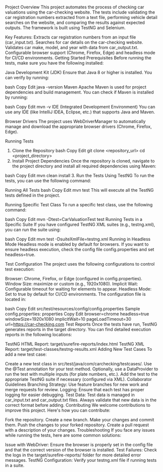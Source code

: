 Project Overview
This project automates the process of checking car valuations using the car-checking website. The tests include validating the car registration numbers extracted from a text file, performing vehicle detail searches on the website, and comparing the results against expected outputs. The framework is built using TestNG and Selenium.

Key Features:
Extracts car registration numbers from an input file (car_input.txt).
Searches for car details on the car-checking website.
Validates car make, model, and year with data from car_output.txt.
Configurable browser support (Chrome, Firefox, Edge) and headless mode for CI/CD environments.
Getting Started
Prerequisites
Before running the tests, make sure you have the following installed:

Java Development Kit (JDK)
Ensure that Java 8 or higher is installed. You can verify by running:

bash
Copy
Edit
java -version
Maven
Apache Maven is used for project dependencies and build management. You can check if Maven is installed by running:

bash
Copy
Edit
mvn -v
IDE (Integrated Development Environment)
You can use any IDE (like IntelliJ IDEA, Eclipse, etc.) that supports Java and Maven.

Browser Drivers
The project uses WebDriverManager to automatically manage and download the appropriate browser drivers (Chrome, Firefox, Edge).

Running Tests
1. Clone the Repository
bash
Copy
Edit
git clone <repository_url>
cd <project_directory>
2. Install Project Dependencies
Once the repository is cloned, navigate to the project directory and install all required dependencies using Maven:

bash
Copy
Edit
mvn clean install
3. Run the Tests Using TestNG
To run the tests, you can use the following command:

Running All Tests
bash
Copy
Edit
mvn test
This will execute all the TestNG tests defined in the project.

Running Specific Test Class
To run a specific test class, use the following command:

bash
Copy
Edit
mvn -Dtest=CarValuationTest test
Running Tests in a Specific Suite
If you have configured TestNG XML suites (e.g., testng.xml), you can run the suite using:

bash
Copy
Edit
mvn test -DsuiteXmlFile=testng.xml
Running in Headless Mode
Headless mode is enabled by default for browsers. If you want to ensure headless execution, check the config file config.properties and set headless=true.

Test Configuration
The project uses the following configurations to control test execution:

Browser: Chrome, Firefox, or Edge (configured in config.properties).
Window Size: maximize or custom (e.g., 1920x1080).
Implicit Wait: Configurable timeout for waiting for elements to appear.
Headless Mode: Set to true by default for CI/CD environments.
The configuration file is located in:

bash
Copy
Edit
src/test/resources/config/config.properties
Sample config.properties:
properties
Copy
Edit
browser=chrome
headless=true
windowSize=1920x1080
implicitWait=10
pageLoadTimeout=30
url=https://car-checking.com
Test Reports
Once the tests have run, TestNG generates reports in the target directory. You can find detailed execution reports in the following locations:

TestNG HTML Report: target/surefire-reports/index.html
TestNG XML Report: target/test-classes/testng-results.xml
Adding New Test Cases
To add a new test case:

Create a new test class in src/test/java/com/carchecking/testcases/.
Use the @Test annotation for your test method.
Optionally, use a DataProvider to run the test with multiple inputs (for plate numbers, etc.).
Add the test to the appropriate TestNG suite if necessary (configured via XML).
Collaborator Guidelines
Branching Strategy: Use feature branches for new work and merge requests for review.
Logging: Ensure that each test has proper logging for easier debugging.
Test Data: Test data is managed in car_input.txt and car_output.txt files. Always validate that new data is in the correct format before adding.
Contributing
We welcome contributions to improve this project. Here's how you can contribute:

Fork the repository.
Create a new branch.
Make your changes and commit them.
Push the changes to your forked repository.
Create a pull request with a description of your changes.
Troubleshooting
If you face any issues while running the tests, here are some common solutions:

Issue with WebDriver: Ensure the browser is properly set in the config file and that the correct version of the browser is installed.
Test Failures: Check the logs in the target/surefire-reports/ folder for more detailed error messages.
TestNG Configuration: Verify your testng.xml file if running tests in a suite.
